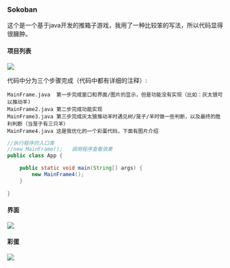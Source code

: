 ### Sokoban

这个是一个基于java开发的推箱子游戏，我用了一种比较笨的写法，所以代码显得很臃肿。

#### 项目列表
<img src="https://github.com/MrRice1202/Sokoban/blob/master/doc/2018-05-10_163718.png"/>

代码中分为三个步骤完成（代码中都有详细的注释）:  

	MainFrame.java  第一步完成窗口和界面/图片的显示，但是功能没有实现（比如：灰太狼可以推动羊)  	
	MainFrame2.java 第二步完成功能实现  	
	MainFrame3.java 第三步完成灰太狼推动羊时遇见树/笼子/羊时做一些判断，以及最终的胜利判断（当笼子有三只羊）  	
	MainFrame4.java 这是我优化的一个彩蛋代码，下面有图片介绍

```java
//执行程序的入口类
//new MainFrame();   调用程序查看效果
public class App {

	public static void main(String[] args) {
		new MainFrame4();		
	}
	
}
```
#### 界面
<img src="https://github.com/MrRice1202/Sokoban/blob/master/doc/2018-05-10_164631.png"/>

#### 彩蛋
<img src="https://github.com/MrRice1202/Sokoban/blob/master/doc/2018-05-10_161943.png"/> 

